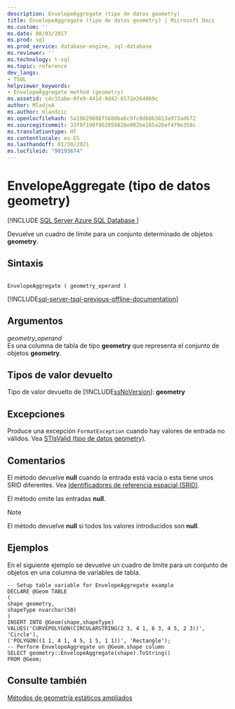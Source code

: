 ```yaml
---
description: EnvelopeAggregate (tipo de datos geometry)
title: EnvelopeAggregate (tipo de datos geometry) | Microsoft Docs
ms.custom: ''
ms.date: 08/03/2017
ms.prod: sql
ms.prod_service: database-engine, sql-database
ms.reviewer: ''
ms.technology: t-sql
ms.topic: reference
dev_langs:
- TSQL
helpviewer_keywords:
- EnvelopeAggregate method (geometry)
ms.assetid: c4c15abe-0fe9-441d-9d42-6572e264869c
author: MladjoA
ms.author: mlandzic
ms.openlocfilehash: 5a19b29088f5680ba6c9fc8db8b3813a973ad672
ms.sourcegitcommit: 33f0f190f962059826e002be165a2bef4f9e350c
ms.translationtype: HT
ms.contentlocale: es-ES
ms.lasthandoff: 01/30/2021
ms.locfileid: "99193674"
---
```

# <a name="envelopeaggregate-geometry-data-type"></a>EnvelopeAggregate (tipo de datos geometry)
[!INCLUDE [SQL Server Azure SQL Database ](../../includes/applies-to-version/sql-asdb.md)]

Devuelve un cuadro de límite para un conjunto determinado de objetos **geometry**.
  
## <a name="syntax"></a>Sintaxis  
  
```  
  
EnvelopeAggregate ( geometry_operand )  
```  
  
[!INCLUDE[sql-server-tsql-previous-offline-documentation](../../includes/sql-server-tsql-previous-offline-documentation.md)]

## <a name="arguments"></a>Argumentos
 *geometry_operand*  
 Es una columna de tabla de tipo **geometry** que representa el conjunto de objetos **geometry**.  
  
## <a name="return-types"></a>Tipos de valor devuelto  
 Tipo de valor devuelto de [!INCLUDE[ssNoVersion](../../includes/ssnoversion-md.md)]: **geometry**  
  
## <a name="exceptions"></a>Excepciones  
 Produce una excepción `FormatException` cuando hay valores de entrada no válidos. Vea [STIsValid &#40;tipo de datos geometry&#41;](../../t-sql/spatial-geometry/stisvalid-geometry-data-type.md).  
  
## <a name="remarks"></a>Comentarios  
 El método devuelve **null** cuando la entrada está vacía o esta tiene unos SRID diferentes. Vea [Identificadores de referencia espacial &#40;SRID&#41;](../../relational-databases/spatial/spatial-reference-identifiers-srids.md).  
  
 El método omite las entradas **null**.  
  
> [!NOTE]  
>  El método devuelve **null** si todos los valores introducidos son **null**.  
  
## <a name="examples"></a>Ejemplos  
 En el siguiente ejemplo se devuelve un cuadro de límite para un conjunto de objetos en una columna de variables de tabla.  
  
 ```
 -- Setup table variable for EnvelopeAggregate example 
DECLARE @Geom TABLE 
( 
shape geometry, 
shapeType nvarchar(50) 
) 
INSERT INTO @Geom(shape,shapeType) VALUES('CURVEPOLYGON(CIRCULARSTRING(2 3, 4 1, 6 3, 4 5, 2 3))', 'Circle'), 
('POLYGON((1 1, 4 1, 4 5, 1 5, 1 1))', 'Rectangle'); 
-- Perform EnvelopeAggregate on @Geom.shape column 
SELECT geometry::EnvelopeAggregate(shape).ToString() 
FROM @Geom;
 ```  
  
## <a name="see-also"></a>Consulte también  
 [Métodos de geometría estáticos ampliados](../../t-sql/spatial-geometry/extended-static-geometry-methods.md)  
  
  

